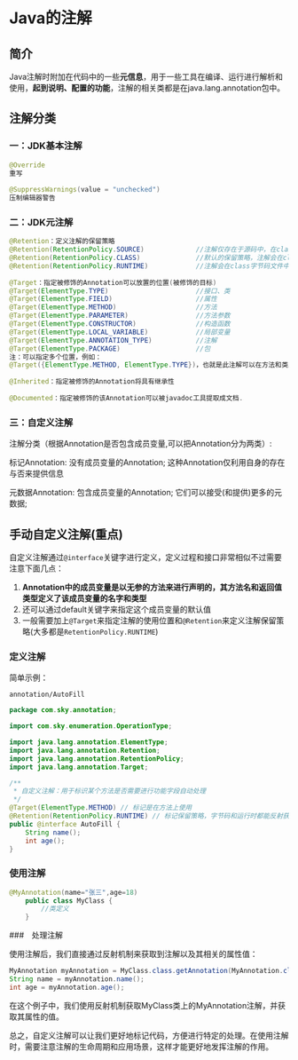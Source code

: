 # Java的注解

## 简介

Java注解时附加在代码中的一些**元信息**，用于一些工具在编译、运行进行解析和使用，**起到说明、配置的功能**，注解的相关类都是在java.lang.annotation包中。



## 注解分类



### 一：JDK基本注解

```java
@Override
重写
 
@SuppressWarnings(value = "unchecked")
压制编辑器警告
```





### 二：JDK元注解

```java
@Retention：定义注解的保留策略
@Retention(RetentionPolicy.SOURCE)             //注解仅存在于源码中，在class字节码文件中不包含
@Retention(RetentionPolicy.CLASS)              //默认的保留策略，注解会在class字节码文件中存在，但运行时无法获得，
@Retention(RetentionPolicy.RUNTIME)            //注解会在class字节码文件中存在，在运行时可以通过反射获取到
 
@Target：指定被修饰的Annotation可以放置的位置(被修饰的目标)
@Target(ElementType.TYPE)                      //接口、类
@Target(ElementType.FIELD)                     //属性
@Target(ElementType.METHOD)                    //方法
@Target(ElementType.PARAMETER)                 //方法参数
@Target(ElementType.CONSTRUCTOR)               //构造函数
@Target(ElementType.LOCAL_VARIABLE)            //局部变量
@Target(ElementType.ANNOTATION_TYPE)           //注解
@Target(ElementType.PACKAGE)                   //包
注：可以指定多个位置，例如：
@Target({ElementType.METHOD, ElementType.TYPE})，也就是此注解可以在方法和类上面使用
 
@Inherited：指定被修饰的Annotation将具有继承性
 
@Documented：指定被修饰的该Annotation可以被javadoc工具提取成文档.
```





### 三：自定义注解

注解分类（根据Annotation是否包含成员变量,可以把Annotation分为两类）:

标记Annotation:
没有成员变量的Annotation; 这种Annotation仅利用自身的存在与否来提供信息

元数据Annotation:
包含成员变量的Annotation; 它们可以接受(和提供)更多的元数据;





## 手动自定义注解(重点)

自定义注解通过`@interface`关键字进行定义，定义过程和接口非常相似不过需要注意下面几点：

1. **Annotation中的成员变量是以无参的方法来进行声明的，其方法名和返回值类型定义了该成员变量的名字和类型**
2. 还可以通过default关键字来指定这个成员变量的默认值
3. 一般需要加上`@Target`来指定注解的使用位置和`@Retention`来定义注解保留策略(大多都是`RetentionPolicy.RUNTIME`)



### 定义注解

简单示例：

`annotation/AutoFill`

```java
package com.sky.annotation;

import com.sky.enumeration.OperationType;

import java.lang.annotation.ElementType;
import java.lang.annotation.Retention;
import java.lang.annotation.RetentionPolicy;
import java.lang.annotation.Target;

/**
 * 自定义注解：用于标识某个方法是否需要进行功能字段自动处理
 */
@Target(ElementType.METHOD) // 标记是在方法上使用
@Retention(RetentionPolicy.RUNTIME) // 标记保留策略，字节码和运行时都能反射获取
public @interface AutoFill {
    String name();
    int age();
}

```



### 使用注解

```java
@MyAnnotation(name="张三",age=18)
    public class MyClass {
        //类定义
    }
```





###　处理注解

使用注解后，我们直接通过反射机制来获取到注解以及其相关的属性值：

```java
MyAnnotation myAnnotation = MyClass.class.getAnnotation(MyAnnotation.class);
String name = myAnnotation.name();
int age = myAnnotation.age();
```

在这个例子中，我们使用反射机制获取MyClass类上的MyAnnotation注解，并获取其属性的值。

总之，自定义注解可以让我们更好地标记代码，方便进行特定的处理。在使用注解时，需要注意注解的生命周期和应用场景，这样才能更好地发挥注解的作用。